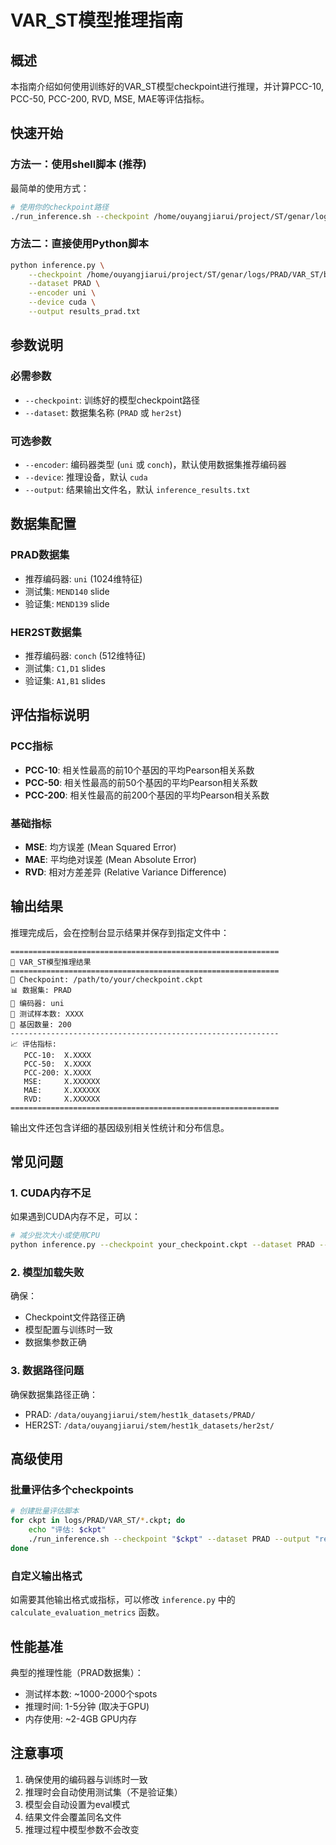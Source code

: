 # VAR_ST模型推理指南

## 概述

本指南介绍如何使用训练好的VAR_ST模型checkpoint进行推理，并计算PCC-10, PCC-50, PCC-200, RVD, MSE, MAE等评估指标。

## 快速开始

### 方法一：使用shell脚本 (推荐)

最简单的使用方式：

```bash
# 使用你的checkpoint路径
./run_inference.sh --checkpoint /home/ouyangjiarui/project/ST/genar/logs/PRAD/VAR_ST/best-epoch=epoch=59-train_loss=train_loss=0.0054.ckpt --dataset PRAD
```

### 方法二：直接使用Python脚本

```bash
python inference.py \
    --checkpoint /home/ouyangjiarui/project/ST/genar/logs/PRAD/VAR_ST/best-epoch=epoch=59-train_loss=train_loss=0.0054.ckpt \
    --dataset PRAD \
    --encoder uni \
    --device cuda \
    --output results_prad.txt
```

## 参数说明

### 必需参数

- `--checkpoint`: 训练好的模型checkpoint路径
- `--dataset`: 数据集名称 (`PRAD` 或 `her2st`)

### 可选参数

- `--encoder`: 编码器类型 (`uni` 或 `conch`)，默认使用数据集推荐编码器
- `--device`: 推理设备，默认 `cuda`
- `--output`: 结果输出文件名，默认 `inference_results.txt`

## 数据集配置

### PRAD数据集
- 推荐编码器: `uni` (1024维特征)
- 测试集: `MEND140` slide
- 验证集: `MEND139` slide

### HER2ST数据集
- 推荐编码器: `conch` (512维特征)
- 测试集: `C1,D1` slides
- 验证集: `A1,B1` slides

## 评估指标说明

### PCC指标
- **PCC-10**: 相关性最高的前10个基因的平均Pearson相关系数
- **PCC-50**: 相关性最高的前50个基因的平均Pearson相关系数  
- **PCC-200**: 相关性最高的前200个基因的平均Pearson相关系数

### 基础指标
- **MSE**: 均方误差 (Mean Squared Error)
- **MAE**: 平均绝对误差 (Mean Absolute Error)
- **RVD**: 相对方差差异 (Relative Variance Difference)

## 输出结果

推理完成后，会在控制台显示结果并保存到指定文件中：

```
============================================================
🎯 VAR_ST模型推理结果
============================================================
📁 Checkpoint: /path/to/your/checkpoint.ckpt
📊 数据集: PRAD
🔧 编码器: uni
📏 测试样本数: XXXX
🧬 基因数量: 200
------------------------------------------------------------
📈 评估指标:
   PCC-10:  X.XXXX
   PCC-50:  X.XXXX
   PCC-200: X.XXXX
   MSE:     X.XXXXXX
   MAE:     X.XXXXXX
   RVD:     X.XXXXXX
============================================================
```

输出文件还包含详细的基因级别相关性统计和分布信息。

## 常见问题

### 1. CUDA内存不足

如果遇到CUDA内存不足，可以：

```bash
# 减少批次大小或使用CPU
python inference.py --checkpoint your_checkpoint.ckpt --dataset PRAD --device cpu
```

### 2. 模型加载失败

确保：
- Checkpoint文件路径正确
- 模型配置与训练时一致
- 数据集参数正确

### 3. 数据路径问题

确保数据集路径正确：
- PRAD: `/data/ouyangjiarui/stem/hest1k_datasets/PRAD/`
- HER2ST: `/data/ouyangjiarui/stem/hest1k_datasets/her2st/`

## 高级使用

### 批量评估多个checkpoints

```bash
# 创建批量评估脚本
for ckpt in logs/PRAD/VAR_ST/*.ckpt; do
    echo "评估: $ckpt"
    ./run_inference.sh --checkpoint "$ckpt" --dataset PRAD --output "results_$(basename $ckpt .ckpt).txt"
done
```

### 自定义输出格式

如需要其他输出格式或指标，可以修改 `inference.py` 中的 `calculate_evaluation_metrics` 函数。

## 性能基准

典型的推理性能（PRAD数据集）：
- 测试样本数: ~1000-2000个spots
- 推理时间: 1-5分钟 (取决于GPU)
- 内存使用: ~2-4GB GPU内存

## 注意事项

1. 确保使用的编码器与训练时一致
2. 推理时会自动使用测试集（不是验证集）
3. 模型会自动设置为eval模式
4. 结果文件会覆盖同名文件
5. 推理过程中模型参数不会改变 